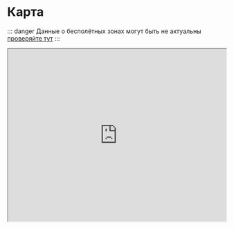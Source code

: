 # Карта


::: danger
Данные о бесполётных зонах могут быть не актуальны [проверяйте тут](/legal)
:::

<iframe src="https://www.google.com/maps/d/embed?mid=18GVn02L9ar19iibaB_ZfdJdLycFtmZk&ehbc=2E312F&noprof=1" height="400" width="100%"></iframe>
